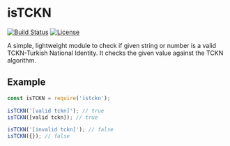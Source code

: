 

# isTCKN

[![Build Status](http://img.shields.io/travis/badges/badgerbadgerbadger.svg?style=flat-square)](https://travis-ci.org/badges/istckn)  [![License](http://img.shields.io/:license-mit-blue.svg?style=flat-square)](http://badges.mit-license.org)


 A simple, lightweight module to check if given string or number is a valid TCKN-Turkish National Identity. It checks the given value against the TCKN algorithm.





## Example

```javascript
const isTCKN = require('istckn');

isTCKN('[valid tckn]'); // true
isTCKN([valid tckn]); // true

isTCKN('[invalid tckn]'); // false
isTCKN({}); // false
```

